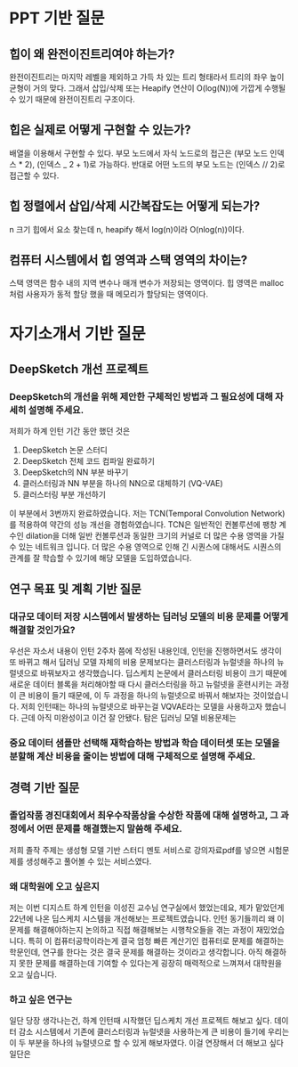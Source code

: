# PPT 기반 질문

## 힙이 왜 완전이진트리여야 하는가?

완전이진트리는 마지막 레벨을 제외하고 가득 차 있는 트리 형태라서 트리의 좌우 높이 균형이 거의 맞다. 그래서 삽입/삭제 또는 Heapify 연산이 O(log(N))에 가깝게 수행될 수 있기 때문에 완전이진트리 구조이다.

## 힙은 실제로 어떻게 구현할 수 있는가?

배열을 이용해서 구현할 수 있다. 부모 노드에서 자식 노드로의 접근은 (부모 노드 인덱스 \* 2), (인덱스 \_ 2 + 1)로 가능하다.
반대로 어떤 노드의 부모 노드는 (인덱스 // 2)로 접근할 수 있다.

## 힙 정렬에서 삽입/삭제 시간복잡도는 어떻게 되는가?

n 크기 힙에서 요소 찾는데 n, heapify 해서 log(n)이라 O(nlog(n))이다.

## 컴퓨터 시스템에서 힙 영역과 스택 영역의 차이는?

스택 영역은 함수 내의 지역 변수나 매개 변수가 저장되는 영역이다. 힙 영역은 malloc처럼 사용자가 동적 할당 했을 때 메모리가 할당되는 영역이다.

# 자기소개서 기반 질문

## DeepSketch 개선 프로젝트

### DeepSketch의 개선을 위해 제안한 구체적인 방법과 그 필요성에 대해 자세히 설명해 주세요.

저희가 하계 인턴 기간 동안 했던 것은

1. DeepSketch 논문 스터디
2. DeepSketch 전체 코드 컴파일 완료하기
3. DeepSketch의 NN 부분 바꾸기
4. 클러스터링과 NN 부분을 하나의 NN으로 대체하기 (VQ-VAE)
5. 클러스터링 부분 개선하기

이 부분에서 3번까지 완료하였습니다. 저는 TCN(Temporal Convolution Network)를 적용하여 약간의 성능 개선을 경험하였습니다. TCN은 일반적인 컨볼루션에 팽창 계수인 dilation을 더해 일반 컨볼루션과 동일한 크기의 커널로 더 많은 수용 영역을 가질 수 있는 네트워크 입니다. 더 많은 수용 영역으로 인해 긴 시퀀스에 대해서도 시퀀스의 관계를 잘 학습할 수 있기에 해당 모델을 도입하였습니다.

## 연구 목표 및 계획 기반 질문

### 대규모 데이터 저장 시스템에서 발생하는 딥러닝 모델의 비용 문제를 어떻게 해결할 것인가요?

우선은 자소서 내용이 인턴 2주차 쯤에 작성된 내용인데, 인턴을 진행하면서도 생각이 또 바뀌고 해서
딥러닝 모델 자체의 비용 문제보다는 클러스터링과 뉴럴넷을 하나의 뉴럴넷으로 바꿔보자고 생각했습니다.
딥스케치 논문에서 클러스터링 비용이 크기 때문에 새로운 데이터 블록을 처리해야할 때 다시 클러스터링을 하고 뉴럴넷을 훈련시키는 과정이 큰 비용이 들기 때문에, 이 두 과정을 하나의 뉴럴넷으로 바꿔서 해보자는 것이었습니다. 저희 인턴때는 하나의 뉴럴넷으로 바꾸는걸 VQVAE라는 모델을 사용하고자 했습니다. 근데 아직 미완성이고 이건 잘 안됐다.
탐은 딥러닝 모델 비용문제는

### 중요 데이터 샘플만 선택해 재학습하는 방법과 학습 데이터셋 또는 모델을 분할해 계산 비용을 줄이는 방법에 대해 구체적으로 설명해 주세요.

## 경력 기반 질문

### 졸업작품 경진대회에서 최우수작품상을 수상한 작품에 대해 설명하고, 그 과정에서 어떤 문제를 해결했는지 말씀해 주세요.

저희 졸작 주제는 생성형 모델 기반 스터디 멘토 서비스로 강의자료pdf를 넣으면 시험문제를 생성해주고 풀어볼 수 있는 서비스였다.

### 왜 대학원에 오고 싶은지

저는 이번 디지스트 하계 인턴을 이성진 교수님 연구실에서 했었는데요, 제가 맡았던게 22년에 나온 딥스케치 시스템을 개선해보는 프로젝트였습니다. 인턴 동기들끼리 왜 이 문제를 해결해야하는지 논의하고 직접 해결해보는 시행착오들을 겪는 과정이 재밌었습니다.
특히 이 컴퓨터공학이라는게 결국 엄청 빠른 계산기인 컴퓨터로 문제를 해결하는 학문인데, 연구를 한다는 것은 결국 문제를 해결하는 것이라고 생각합니다. 아직 해결하지 못한 문제를 해결하는데 기여할 수 있다는게 굉장히 매력적으로 느껴져서 대학원을 오고 싶습니다.

### 하고 싶은 연구는

일단 당장 생각나는건, 하계 인턴때 시작했던 딥스케치 개선 프로젝트 해보고 싶다. 데이터 감소 시스템에서 기존에 클러스터링과 뉴럴넷을 사용하는게 큰 비용이 들기에 우리는 이 두 부분을 하나의 뉴럴넷으로 할 수 있게 해보자였다. 이걸 연장해서 더 해보고 싶다 일단은
